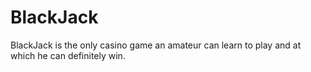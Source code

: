 # BlackJack
 BlackJack is the only casino game an amateur can learn to play and at which he can definitely win.
